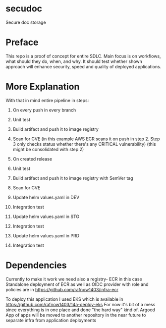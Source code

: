 # secudoc
Secure doc storage
# Preface
This repo is a proof of concept for entire SDLC. Main focus is on workflows, what should they do, when, and why. It should test whether shown approach will enhance security, speed and quality of deployed applications.
# More Explanation
With that in mind entire pipeline in steps:

1. On every push in every branch
 1. Unit test
 2. Build artifact and push it to image registry
 3. Scan for CVE (in this example AWS ECR scans it on push in step 2. Step 3 only checks status whether there's any CRITICAL vulnerability) (this might be consolidated with step 2)

2. On created release
  1. Unit test
  2. Build artifact and push it to image registry with SemVer tag
  3. Scan for CVE
  4. Update helm values.yaml in DEV
  5. Integration test
  6. Update helm values.yaml in STG
  7. Integration test
  8. Update helm values.yaml in PRD
  9. Integration test

  # Dependencies
  Currently to make it work we need also a registry- ECR in this case
  Standalone deployment of ECR as well as OIDC provider with role and policies are in https://github.com/rafnow1403/infra-ecr
  
  To deploy this application I used EKS which is available in https://github.com/rafnow1403/14a-deploy-eks 
  For now it's bit of a mess since everything is in one place and done "the hard way" kind of. Argocd App of apps will be moved to another repository in the near future to separate infra from application deployments 